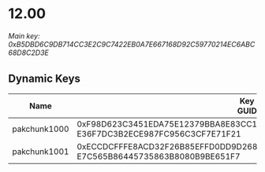 # 12.00

###### Main key: 0xB5DBD6C9DB714CC3E2C9C7422EB0A7E667168D92C59770214EC6ABC68D8C2D3E

## Dynamic Keys

| Name         | Key<br/>GUID                                                                                            |
|--------------|---------------------------------------------------------------------------------------------------------|
| pakchunk1000 | 0xF98D623C3451EDA75E12379BBA8E83CC18879202B473864EC209AB9D8631E37C<br/>E36F7DC3B2ECE987FC956C3CF7E71F21 |
| pakchunk1001 | 0xECCDCFFFE8ACD32F26B85EFFD0DD9D268F7A2773FF93DF7555AB2DFE56FB5DE7<br/>E7C565B86445735863B8080B9BE651F7 |
